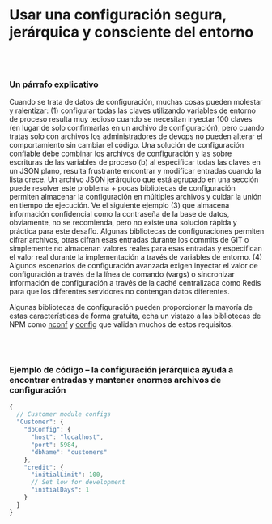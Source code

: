 # Usar una configuración segura, jerárquica y consciente del entorno

<br/><br/>


### Un párrafo explicativo

Cuando se trata de datos de configuración, muchas cosas pueden molestar y ralentizar: (1) configurar todas las claves utilizando variables de entorno de proceso resulta muy tedioso cuando se necesitan inyectar 100 claves (en lugar de solo confirmarlas en un archivo de configuración), pero cuando tratas solo con archivos los administradores de devops no pueden alterar el comportamiento sin cambiar el código. Una solución de configuración confiable debe combinar los archivos de configuración y las sobre escrituras de las variables de proceso (b) al especificar todas las claves en un JSON plano, resulta frustrante encontrar y modificar entradas cuando la lista crece. Un archivo JSON jerárquico que está agrupado en una sección puede resolver este problema + pocas bibliotecas de configuración permiten almacenar la configuración en múltiples archivos y cuidar la unión en tiempo de ejecución. Ve el siguiente ejemplo (3) que almacena información confidencial como la contraseña de la base de datos, obviamente, no se recomienda, pero no existe una solución rápida y práctica para este desafío. Algunas bibliotecas de configuraciones permiten cifrar archivos, otras cifran esas entradas durante los commits de GIT o simplemente no almacenan valores reales para esas entradas y especifican el valor real durante la implementación a través de variables de entorno. (4) Algunos escenarios de configuración avanzada exigen inyectar el valor de configuración a través de la línea de comando (vargs) o sincronizar información de configuración a través de la caché centralizada como Redis para que los diferentes servidores no contengan datos diferentes.

Algunas bibliotecas de configuración pueden proporcionar la mayoría de estas características de forma gratuita, echa un vistazo a las bibliotecas de NPM como [nconf](https://www.npmjs.com/package/nconf) y [config](https://www.npmjs.com/package/config) que validan muchos de estos requisitos.

<br/><br/>

### Ejemplo de código – la configuración jerárquica ayuda a encontrar entradas y mantener enormes archivos de configuración

```javascript
{
  // Customer module configs 
  "Customer": {
    "dbConfig": {
      "host": "localhost",
      "port": 5984,
      "dbName": "customers"
    },
    "credit": {
      "initialLimit": 100,
      // Set low for development 
      "initialDays": 1
    }
  }
}
```

<br/><br/>
